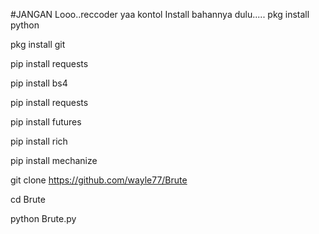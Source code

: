 #JANGAN Looo..reccoder yaa kontol
Install bahannya dulu.....
pkg install python

pkg install git

pip install requests

pip install bs4

pip install requests

pip install futures

pip install rich

pip install mechanize

git clone https://github.com/wayle77/Brute

cd Brute

python Brute.py
